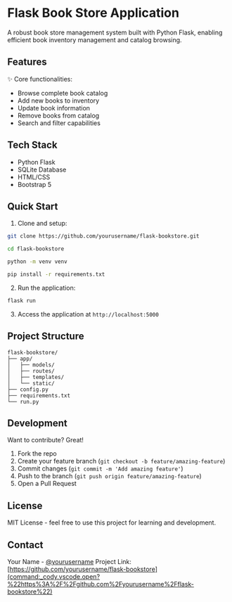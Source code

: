 # Flask Book Store Application

A robust book store management system built with Python Flask, enabling efficient book inventory management and catalog browsing.

## Features

✨ Core functionalities:

- Browse complete book catalog
- Add new books to inventory
- Update book information
- Remove books from catalog
- Search and filter capabilities

## Tech Stack

- Python Flask
- SQLite Database
- HTML/CSS
- Bootstrap 5

## Quick Start

1. Clone and setup:

```bash
git clone https://github.com/yourusername/flask-bookstore.git
```

```bash
cd flask-bookstore
```

```bash
python -m venv venv
```

```bash
pip install -r requirements.txt
```

2. Run the application:

```bash
flask run
```

3. Access the application at `http://localhost:5000`

## Project Structure

```arduino
flask-bookstore/
├── app/
│   ├── models/
│   ├── routes/
│   ├── templates/
│   └── static/
├── config.py
├── requirements.txt
└── run.py
```

## Development

Want to contribute? Great!

1. Fork the repo
2. Create your feature branch (`git checkout -b feature/amazing-feature`)
3. Commit changes (`git commit -m 'Add amazing feature'`)
4. Push to the branch (`git push origin feature/amazing-feature`)
5. Open a Pull Request

## License

MIT License - feel free to use this project for learning and development.

## Contact

Your Name - [@yourusername](command:_cody.vscode.open?%22https%3A%2F%2Ftwitter.com%2Fyourusername%22) Project Link: [https://github.com/yourusername/flask-bookstore](command:_cody.vscode.open?%22https%3A%2F%2Fgithub.com%2Fyourusername%2Fflask-bookstore%22)
